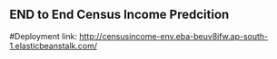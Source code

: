 ## END to End Census Income Predcition


#Deployment link:
http://censusincome-env.eba-beuv8ifw.ap-south-1.elasticbeanstalk.com/
